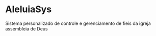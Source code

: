 # AleluiaSys
Sistema personalizado de controle e gerenciamento de fieis da igreja assembleia de Deus

